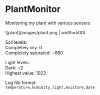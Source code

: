 # PlantMonitor
Monitoring my plant with various sensors

![plant](images/plant.png | width=500)

Soil levels:<br>
Completely dry: 0<br>
Completely saturated: ~880<br>

Light levels:<br>
Dark: ~2<br>
Highest value: 1023<br>

Log file format:<br>
`temperature,humidity,light,moisture,date`
